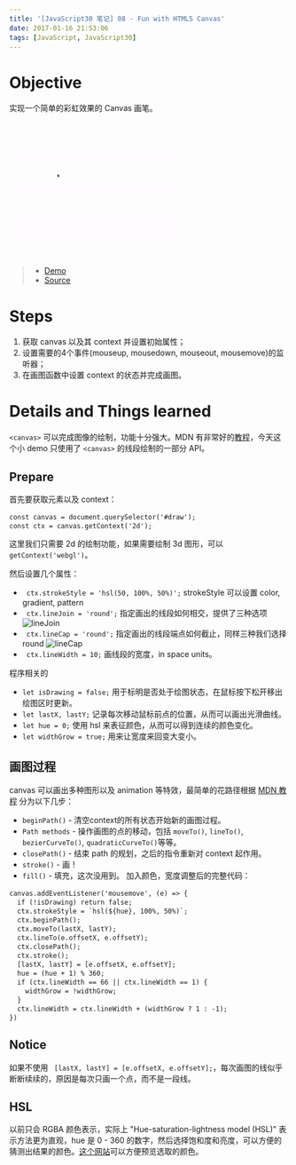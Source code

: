 ```yaml
---
title: '[JavaScript30 笔记] 08 - Fun with HTML5 Canvas'
date: 2017-01-16 21:53:06
tags: [JavaScript, JavaScript30]
---
```


# Objective
实现一个简单的彩虹效果的 Canvas 画笔。
<!-- more -->
![demo](./JavaScript30-笔记-08-Fun-with-HTML5-Canvas/canvas-rainbow.gif)

> - [Demo](https://xg-wang.github.io/JavaScript30/08%20-%20Fun%20with%20HTML5%20Canvas/)
> - [Source](https://github.com/xg-wang/JavaScript30/blob/master/08%20-%20Fun%20with%20HTML5%20Canvas/index.html)

# Steps
1. 获取 canvas 以及其 context 并设置初始属性；
2. 设置需要的4个事件(mouseup, mousedown, mouseout, mousemove)的监听器；
3. 在画图函数中设置 context 的状态并完成画图。

# Details and Things learned
`<canvas>` 可以完成图像的绘制，功能十分强大。MDN 有非常好的[教程](https://developer.mozilla.org/en-US/docs/Web/API/Canvas_API/Tutorial)，今天这个小 demo 只使用了 `<canvas>` 的线段绘制的一部分 API。

## Prepare
首先要获取元素以及 context：
```
const canvas = document.querySelector('#draw');
const ctx = canvas.getContext('2d');
```
这里我们只需要 2d 的绘制功能，如果需要绘制 3d 图形，可以 `getContext('webgl')`。

然后设置几个属性：
- ` ctx.strokeStyle = 'hsl(50, 100%, 50%)';` strokeStyle 可以设置 color, gradient, pattern
- ` ctx.lineJoin = 'round';` 指定画出的线段如何相交，提供了三种选项 ![lineJoin](https://mdn.mozillademos.org/files/237/Canvas_linejoin.png)
- ` ctx.lineCap = 'round';` 指定画出的线段端点如何截止，同样三种我们选择 round
![lineCap](https://mdn.mozillademos.org/files/236/Canvas_linecap.png)
- ` ctx.lineWidth = 10;` 画线段的宽度，in space units。

程序相关的
- `let isDrawing = false;` 用于标明是否处于绘图状态，在鼠标按下松开移出绘图区时更新。
- `let lastX, lastY;` 记录每次移动鼠标前点的位置，从而可以画出光滑曲线。
- `let hue = 0;` 使用 hsl 来表征颜色，从而可以得到连续的颜色变化。
- `let widthGrow = true;` 用来让宽度来回变大变小。

## 画图过程
canvas 可以画出多种图形以及 animation 等特效，最简单的花路径根据
[MDN 教程](https://developer.mozilla.org/en-US/docs/Web/API/Canvas_API/Tutorial/Drawing_shapes) 分为以下几步：
- `beginPath()` - 清空context的所有状态开始新的画图过程。
- `Path methods` - 操作画图的点的移动，包括 `moveTo()`, `lineTo()`, `bezierCurveTo()`, `quadraticCurveTo()`等等。
- `closePath()` - 结束 path 的规划，之后的指令重新对 context 起作用。
- `stroke()` - 画！
- `fill()` - 填充，这次没用到。
加入颜色，宽度调整后的完整代码：
```
canvas.addEventListener('mousemove', (e) => {
  if (!isDrawing) return false;
  ctx.strokeStyle = `hsl(${hue}, 100%, 50%)`;
  ctx.beginPath();
  ctx.moveTo(lastX, lastY);
  ctx.lineTo(e.offsetX, e.offsetY);
  ctx.closePath();
  ctx.stroke();
  [lastX, lastY] = [e.offsetX, e.offsetY];
  hue = (hue + 1) % 360;
  if (ctx.lineWidth == 66 || ctx.lineWidth == 1) {
    widthGrow = !widthGrow;
  }
  ctx.lineWidth = ctx.lineWidth + (widthGrow ? 1 : -1);
})
```

## Notice
如果不使用 ` [lastX, lastY] = [e.offsetX, e.offsetY];`，每次画图的线似乎断断续续的，原因是每次只画一个点，而不是一段线。

## HSL
以前只会 RGBA 颜色表示，实际上 "Hue-saturation-lightness model (HSL)" 表示方法更为直观，hue 是 0 - 360 的数字，然后选择饱和度和亮度，可以方便的猜测出结果的颜色。[这个网站](http://hslpicker.com/)可以方便预览选取的颜色。
